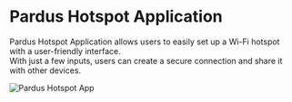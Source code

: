 # Pardus Hotspot Application

Pardus Hotspot Application allows users to easily set up a Wi-Fi hotspot with a user-friendly interface.   
With just a few inputs, users can create a secure connection and share it with
other devices.   

![Pardus Hotspot App](./img/hotspot)
